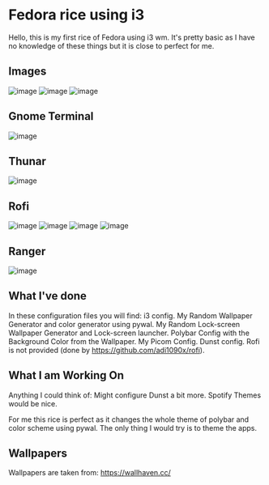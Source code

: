 # Fedora rice using i3

Hello, this is my first rice of Fedora using i3 wm. It's pretty basic as I have no knowledge of these things but it is close to perfect for me.

## Images

![image](assets/Keanu.png)
![image](assets/RandomDesktop.png)
![image](assets/AnaDe.png)

## Gnome Terminal
![image](assets/Terminals.png)

## Thunar
![image](assets/Thunar.png)

## Rofi
![image](assets/Rofi1.png)
![image](assets/Rofi2.png)
![image](assets/Rofi3.png)
![image](assets/Rofi4.png)

## Ranger
![image](assets/Ranger.png)

## What I've done

In these configuration files you will find:
 i3 config.
 My Random Wallpaper Generator and color generator using pywal.
 My Random Lock-screen Wallpaper Generator and Lock-screen launcher.
 Polybar Config with the Background Color from the Wallpaper.
 My Picom Config.
 Dunst config.
 Rofi is not provided (done by https://github.com/adi1090x/rofi).

## What I am Working On
Anything I could think of:
 Might configure Dunst a bit more.
 Spotify Themes would be nice.
 

For me this rice is perfect as it changes the whole theme of polybar and color scheme using pywal. The only thing I would try is to theme the apps.

## Wallpapers
Wallpapers are taken from: https://wallhaven.cc/
